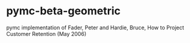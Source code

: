 # pymc-beta-geometric
pymc implementation of Fader, Peter and Hardie, Bruce, How to Project Customer Retention (May 2006)
